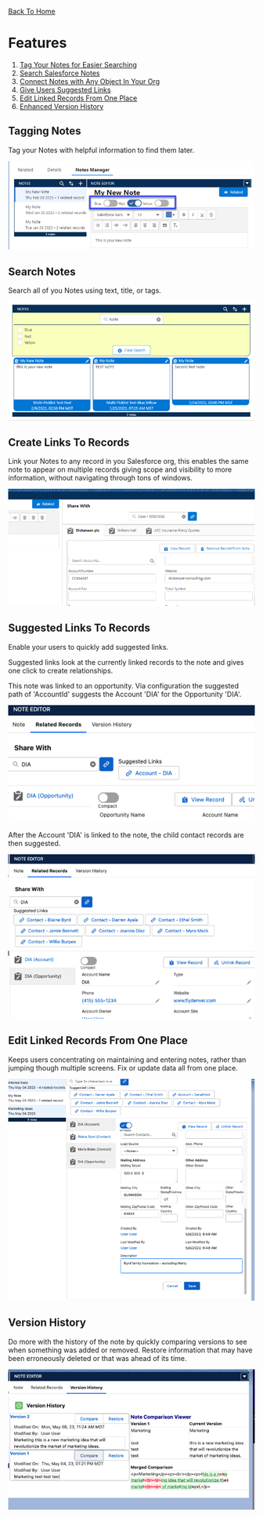 [Back To Home](index.md)

# Features

1. [Tag Your Notes for Easier Searching](#tagging-notes)
1. [Search Salesforce Notes](#search-notes)
1. [Connect Notes with Any Object In Your Org](#create-links-to-records)
1. [Give Users Suggested Links](#suggested-links-to-records)
1. [Edit Linked Records From One Place](#edit-linked-records-from-one-place)
1. [Enhanced Version History](#version-history)

## Tagging Notes

Tag your Notes with helpful information to find them later.

![Features Tagging](images/features/features-tagging.png)

## Search Notes

Search all of you Notes using text, title, or tags.

![Features Tagging](images/features/features-search.png)

## Create Links To Records

Link your Notes to any record in you Salesforce org, this enables the same note to appear on multiple records giving scope and visibility to more information, without navigating through tons of windows.

![Features Tagging](images/features/features-related.png)

## Suggested Links To Records

Enable your users to quickly add suggested links.

Suggested links look at the currently linked records to the note and gives one click to create relationships.

This note was linked to an opportunity. Via configuration the suggested path of 'AccountId' suggests the Account 'DIA' for the Opportunity 'DIA'.

![Suggested Accounts](images/features/features-related-suggested-accountid.png)

After the Account 'DIA' is linked to the note, the child contact records are then suggested.

![Suggested Contacts](images/features/features-related-suggested-contacts.png)

## Edit Linked Records From One Place

Keeps users concentrating on maintaining and entering notes, rather than jumping though multiple screens. Fix or update data all from one place.

![Edit Records in one place](images/features/features-related-edit.png)

## Version History

Do more with the history of the note by quickly comparing versions to see when something was added or removed. Restore information that may have been erroneously deleted or that was ahead of its time.

![Version History Compare](images/features/features-version-history-compare.png)